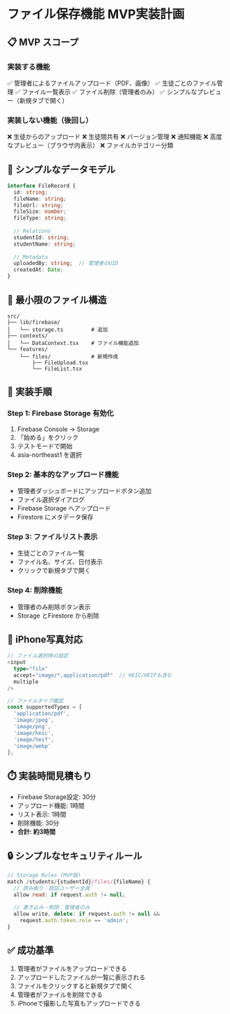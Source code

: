 # ファイル保存機能 MVP実装計画

## 📋 MVP スコープ

### 実装する機能
✅ 管理者によるファイルアップロード（PDF、画像）
✅ 生徒ごとのファイル管理
✅ ファイル一覧表示
✅ ファイル削除（管理者のみ）
✅ シンプルなプレビュー（新規タブで開く）

### 実装しない機能（後回し）
❌ 生徒からのアップロード
❌ 生徒間共有
❌ バージョン管理
❌ 通知機能
❌ 高度なプレビュー（ブラウザ内表示）
❌ ファイルカテゴリー分類

## 🎯 シンプルなデータモデル

```typescript
interface FileRecord {
  id: string;
  fileName: string;
  fileUrl: string;
  fileSize: number;
  fileType: string;
  
  // Relations
  studentId: string;
  studentName: string;
  
  // Metadata
  uploadedBy: string;  // 管理者のUID
  createdAt: Date;
}
```

## 📁 最小限のファイル構造

```
src/
├── lib/firebase/
│   └── storage.ts         # 追加
├── contexts/
│   └── DataContext.tsx    # ファイル機能追加
└── features/
    └── files/             # 新規作成
        ├── FileUpload.tsx
        └── FileList.tsx
```

## 🚀 実装手順

### Step 1: Firebase Storage 有効化
1. Firebase Console → Storage
2. 「始める」をクリック
3. テストモードで開始
4. asia-northeast1 を選択

### Step 2: 基本的なアップロード機能
- 管理者ダッシュボードにアップロードボタン追加
- ファイル選択ダイアログ
- Firebase Storage へアップロード
- Firestore にメタデータ保存

### Step 3: ファイルリスト表示
- 生徒ごとのファイル一覧
- ファイル名、サイズ、日付表示
- クリックで新規タブで開く

### Step 4: 削除機能
- 管理者のみ削除ボタン表示
- Storage とFirestore から削除

## 📱 iPhone写真対応

```typescript
// ファイル選択時の設定
<input 
  type="file"
  accept="image/*,application/pdf"  // HEIC/HEIFも含む
  multiple
/>

// ファイルタイプ確認
const supportedTypes = [
  'application/pdf',
  'image/jpeg',
  'image/png',
  'image/heic',
  'image/heif',
  'image/webp'
];
```

## ⏱️ 実装時間見積もり
- Firebase Storage設定: 30分
- アップロード機能: 1時間
- リスト表示: 1時間
- 削除機能: 30分
- **合計: 約3時間**

## 🔒 シンプルなセキュリティルール

```javascript
// Storage Rules (MVP版)
match /students/{studentId}/files/{fileName} {
  // 読み取り：認証ユーザー全員
  allow read: if request.auth != null;
  
  // 書き込み・削除：管理者のみ
  allow write, delete: if request.auth != null && 
    request.auth.token.role == 'admin';
}
```

## ✅ 成功基準
1. 管理者がファイルをアップロードできる
2. アップロードしたファイルが一覧に表示される
3. ファイルをクリックすると新規タブで開く
4. 管理者がファイルを削除できる
5. iPhoneで撮影した写真もアップロードできる